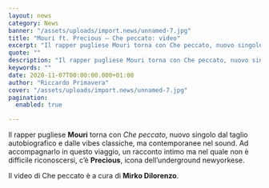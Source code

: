 ```yaml
---
layout: news
category: News
banner: "/assets/uploads/import.news/unnamed-7.jpg"
title: "Mouri ft. Precious – Che peccato: video"
excerpt: "Il rapper pugliese Mouri torna con Che peccato, nuovo singolo dal taglio autobiografico e dalle vibes classiche, ma contemporanee nel sound. Ad accompagnarlo in questo viaggio, un racconto intimo ma nel quale non è difficile riconoscersi, c’è Precious, icona dell’underground newyorkese. Il video di Che peccato è a cura di Mirko Dilorenzo"
quote: ""
description: "Il rapper pugliese Mouri torna con Che peccato, nuovo singolo dal taglio autobiografico e dalle vibes classiche, ma contemporanee nel sound. Ad accompagnarlo in questo viaggio, un racconto intimo ma nel quale non è difficile riconoscersi, c’è Precious, icona dell’underground newyorkese. Il video di Che peccato è a cura di Mirko Dilorenzo"
keywords: ""
date: 2020-11-07T00:00:00.000+01:00
author: "Riccardo Primavera"
cover: "/assets/uploads/import.news/unnamed-7.jpg"
pagination:
  enabled: true

---
```


Il rapper pugliese **Mouri** torna con _Che peccato_, nuovo singolo dal taglio autobiografico e dalle vibes classiche, ma contemporanee nel sound. Ad accompagnarlo in questo viaggio, un racconto intimo ma nel quale non è difficile riconoscersi, c’è **Precious**, icona dell’underground newyorkese.

Il video di Che peccato è a cura di **Mirko Dilorenzo**.